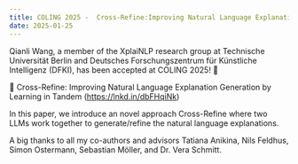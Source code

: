 ```yaml
---
title: COLING 2025 -  Cross-Refine:Improving Natural Language Explanation Generation by Learning in Tandem
date: 2025-01-25
---
```


Qianli Wang, a member of the XplaiNLP research group at Technische Universität Berlin and Deutsches Forschungszentrum für Künstliche Intelligenz (DFKI), has been accepted at COLING 2025! 🎉

<!--more-->

📝 Cross-Refine: Improving Natural Language Explanation Generation by Learning in Tandem (https://lnkd.in/dbFHqiNk)

In this paper, we introduce an novel approach Cross-Refine where two LLMs work together to generate/refine the natural language explanations.

A big thanks to all my co-authors and advisors Tatiana Anikina, Nils Feldhus, Simon Ostermann, Sebastian Möller, and Dr. Vera Schmitt.
